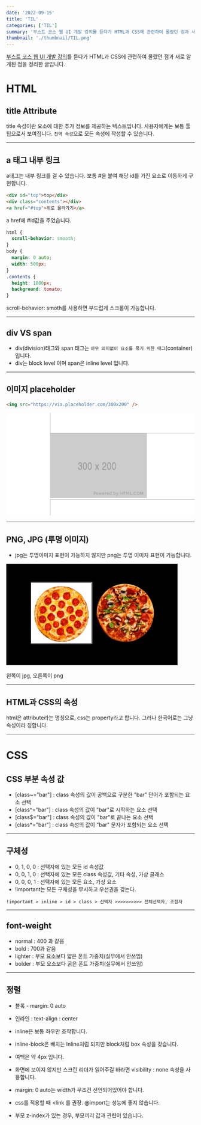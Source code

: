 ```yaml
---
date: '2022-09-15'
title: 'TIL'
categories: ['TIL']
summary: '부스트 코스 웹 UI 개발 강의를 듣다가 HTML과 CSS에 관련하여 몰랐던 점과 새로 알게된 점을 정리한 글입니다.'
thumbnail: './thumbnail/TIL.png'
---
```


[부스트 코스 웹 UI 개발 강의](https://www.boostcourse.org/web344)를 듣다가 HTML과 CSS에 관련하여 몰랐던 점과 새로 알게된 점을 정리한 글입니다.

# HTML

## title Attribute

title 속성이란 요소에 대한 추가 정보를 제공하는 텍스트입니다. 사용자에게는 보통 툴팁으로서 보여집니다. `전역 속성`으로 모든 속성에 작성할 수 있습니다.

---

## a 태그 내부 링크

a태그는 내부 링크를 걸 수 있습니다. 보통 #을 붙여 해당 id를 가진 요소로 이동하게 구현합니다.

```html
<div id="top">top</div>
<div class="contents"></div>
<a href="#top">위로 올라가기</a>
```

a href에 #id값을 주었습니다.

```css
html {
  scroll-behavior: smooth;
}
body {
  margin: 0 auto;
  width: 500px;
}
.contents {
  height: 1000px;
  background: tomato;
}
```

scroll-behavior: smoth를 사용하면 부드럽게 스크롤이 가능합니다.

---

## div VS span

- div(division)태그와 span 태그는 `아무 의미없이 요소를 묶기 위한 태그`(container)입니다.
- div는 block level 이며 span은 inline level 입니다.

---

## 이미지 placeholder

```html
<img src="https://via.placeholder.com/300x200" />
```

![placeholder 적용 이미지](./images/20220915-1.png)

---

## PNG, JPG (투명 이미지)

- jpg는 투명이미지 표현이 가능하지 않지만 png는 투명 이미지 표현이 가능합니다.

![png, jpg 투명 이미지](./images/20220915-2.png)

왼쪽이 jpg, 오른쪽이 png

---

## HTML과 CSS의 속성

html은 attribute라는 명칭으로, css는 property라고 합니다. 그러나 한국어로는 그냥 속성이라 칭합니다.

---

# CSS

## CSS 부분 속성 값

- [class~="bar"] : class 속성의 값이 공백으로 구분한 "bar" 단어가 포함되는 요소 선택
- [class^="bar"] : class 속성의 값이 "bar"로 시작하는 요소 선택
- [class$="bar"] : class 속성의 값이 "bar"로 끝나는 요소 선택
- [class*="bar"] : class 속성의 값이 "bar" 문자가 포함되는 요소 선택

---

## 구체성

- 0, 1, 0, 0 : 선택자에 있는 모든 id 속성값
- 0, 0, 1, 0 : 선택자에 있는 모든 class 속성값, 기타 속성, 가상 클래스
- 0, 0, 0, 1 : 선택자에 있는 모든 요소, 가상 요소
- !important는 모든 구체성을 무시하고 우선권을 갖는다.

`!important > inline > id > class > 선택자 >>>>>>>>>> 전체선택자, 조합자`

---

## font-weight

- normal : 400 과 같음
- bold : 700과 같음
- lighter : 부모 요소보다 얇은 폰트 가중치(실무에서 안쓰임)
- bolder : 부모 요소보다 굵은 폰트 가중치(실무에서 안쓰임)

---

## 정렬

- 블록 - margin: 0 auto
- 인라인 : text-align : center

- inline은 보통 좌우만 조작합니다.
- inline-block은 배치는 lnline처럼 되지만 block처럼 box 속성을 갖습니다.
- 여백은 약 4px 입니다.
- 화면에 보이지 않지만 스크린 리더가 읽어주길 바라면 visibility : none 속성을 사용합니다.
- margin: 0 auto는 width가 무조건 선언되어있어야 합니다.
- css를 적용할 때 <link 를 권장. @import는 성능에 좋지 않습니다.
- 부모 z-index가 있는 경우, 부모끼리 값과 관련이 있습니다.
